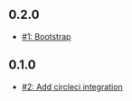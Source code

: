 ## 0.2.0
* [#1: Bootstrap](https://github.com/haensl/google-optimize-service/issues/1)

## 0.1.0
* [#2: Add circleci integration](https://github.com/haensl/google-optimize-service/issues/2)
